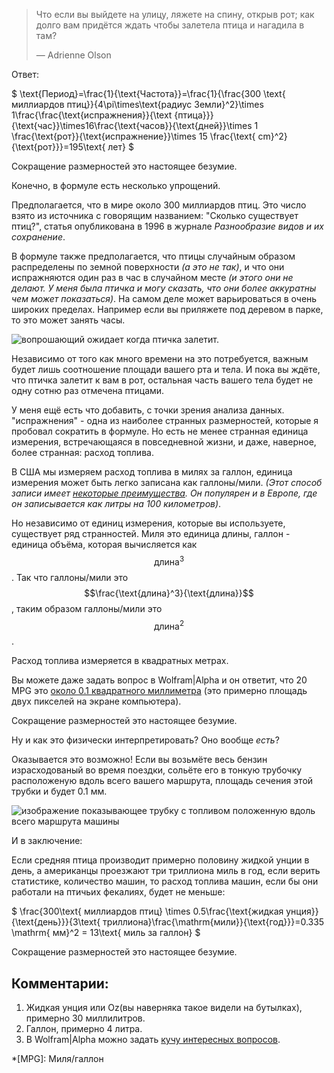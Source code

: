 > Что если вы выйдете на улицу, ляжете на спину, открыв рот; как долго вам придётся ждать чтобы залетела птица и нагадила в там?
>
> — Adrienne Olson

Ответ:

$ \text{Период}=\frac{1}{\text{Частота}}=\frac{1}{\frac{300 \text{ миллиардов птиц}}{4\pi\times\text{радиус Земли}^2}\times 1\frac{\frac{\text{испражнения}}{\text {птица}}}{\text{час}}\times16\frac{\text{часов}}{\text{дней}}\times 1 \frac{\text{рот}}{\text{испражнение}}\times 15 \frac{\text{ cm}^2}{\text{рот}}}=195\text{ лет} $

Сокращение размерностей это настоящее безумие.

Конечно, в формуле есть несколько упрощений.

Предполагается, что в мире около 300 миллиардов птиц. Это число взято из источника с говорящим названием: "Сколько существует птиц?", статья опубликована в 1996 в журнале _Разнообразие видов и их сохранение_.

В формуле также предполагается, что птицы случайным образом распределены по земной поверхности _(а это не так)_, и что они испражняются один раз в час в случайном месте _(и этого они не делают. У меня была птичка и могу сказать, что они более аккуратны чем может показаться)_. На самом деле может варьироваться в очень широких пределах. Например если вы приляжете под деревом в парке, то это может занять часы.

![вопрошающий ожидает когда птичка залетит.](/uploads/droppings/droppings_setup.png)

Независимо от того как много времени на это потребуется, важным будет лишь соотношение площади вашего рта и тела. И пока вы ждёте, что птичка залетит к вам в рот, остальная часть вашего тела будет не одну сотню раз отмечена птицами.

У меня ещё есть что добавить, с точки зрения анализа данных. "испражнения" - одна из наиболее странных размерностей, которые я пробовал сократить в формуле. Но есть не менее странная единица измерения, встречающаяся в повседневной жизни, и даже, наверное, более странная: расход топлива.

В США мы измеряем расход топлива в милях за галлон, единица измерения может быть легко записана как галлоны/мили. _(Этот способ записи имеет [некоторые преимущества](http://wheels.blogs.nytimes.com/2008/06/20/the-illusion-of-miles-per-gallon/). Он популярен и в Европе, где он записывается как литры на 100 километров)_.

Но независимо от единиц измерения, которые вы используете, существует ряд странностей. Миля это единица длины, галлон - единица объёма, которая вычисляется как $$ \text{длина}^3 $$. Так что галлоны/мили это $$\frac{\text{длина}^3}{\text{длина}}$$, таким образом галлоны/мили это  $$\text{длина}^2$$.

Расход топлива измеряется в квадратных метрах.

Вы можете даже задать вопрос в Wolfram|Alpha и он ответит, что 20 MPG это [около 0.1 квадратного миллиметра](http://www.wolframalpha.com/input/?i=1%2F%2820+mile%2Fgallon%29+to+mm%5E2) (это примерно площадь двух пикселей на экране компьютера).

Сокращение размерностей это настоящее безумие.

Ну и как это физически интерпретировать? Оно вообще _есть_?

Оказывается это возможно! Если вы возьмёте весь бензин израсходованый во время поездки, сольёте его в тонкую трубочку расположеную вдоль всего вашего маршрута, площадь сечения этой трубки и будет 0.1 мм.

![изображение показывающее трубку с топливом положенную вдоль всего маршрута машины](/uploads/droppings/droppings_car.png)

И в заключение:

Если средняя птица производит примерно половину жидкой унции в день, а американцы проезжают три триллиона миль в год, если верить статистике, количество машин, то расход топлива машин, если бы они работали на птичьих фекалиях, будет не меньше:

$ \frac{300\text{ миллиардов птиц} \times 0.5\frac{\text{жидкая унция}}{\text{день}}}{3\text{ триллиона}\frac{\mathrm{мили}}{\text{год}}}=0.335 \mathrm{ мм}^2 = 13\text{ миль за галлон} $

Сокращение размерностей это настоящее безумие.

## Комментарии:

1. Жидкая унция или Oz(вы наверняка такое видели на бутылках), примерно 30 миллилитров.
2. Галлон, примерно 4 литра.
3. В Wolfram|Alpha можно задать [кучу интересных вопросов](http://mashable.com/2009/05/17/wolfram-easter-eggs/).

*[MPG]: Миля/галлон
